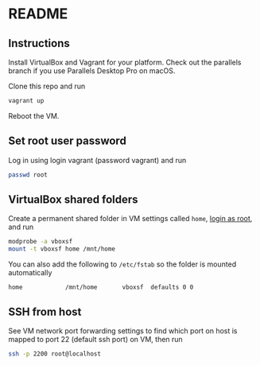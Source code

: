 # README

## Instructions

Install VirtualBox and Vagrant for your platform. Check out the parallels branch if you use Parallels Desktop Pro on macOS.

Clone this repo and run

```bash
vagrant up
```

Reboot the VM.

## Set root user password

Log in using login vagrant (password vagrant) and run

```bash
passwd root
```

## VirtualBox shared folders

Create a permanent shared folder in VM settings called `home`, [login as root](#set-root-user-password), and run

```bash
modprobe -a vboxsf
mount -t vboxsf home /mnt/home
```

You can also add the following to `/etc/fstab` so the folder is mounted automatically

```fstab
home            /mnt/home       vboxsf  defaults 0 0
```

## SSH from host

See VM network port forwarding settings to find which port on host is mapped to port 22 (default ssh port) on VM, then run

```bash
ssh -p 2200 root@localhost
```
